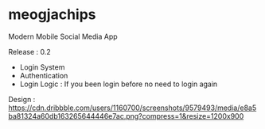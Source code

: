 # meogjachips

Modern Mobile Social Media App

Release : 0.2
- Login System
- Authentication
- Login Logic : If you been login before no need to login again

Design :
https://cdn.dribbble.com/users/1160700/screenshots/9579493/media/e8a5ba81324a60db163265644446e7ac.png?compress=1&resize=1200x900
